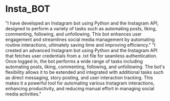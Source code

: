 # Insta_BOT
"I have developed an Instagram bot using Python and the Instagram API, designed to perform a variety of tasks such as automating posts, liking, commenting, following, and unfollowing. This bot enhances user engagement and streamlines social media management by automating routine interactions, ultimately saving time and improving efficiency."
"I created an advanced Instagram bot using Python and the Instagram API that fetches user credentials from a .txt file for seamless authentication. Once logged in, the bot performs a wide range of tasks including automating posts, liking, commenting, following, and unfollowing. The bot's flexibility allows it to be extended and integrated with additional tasks such as direct messaging, story posting, and user interaction tracking. This makes it a powerful tool for automating various Instagram interactions, enhancing productivity, and reducing manual effort in managing social media activities."
